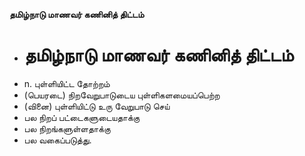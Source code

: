 **தமிழ்நாடு மாணவர் கணினித் திட்டம்**
- # தமிழ்நாடு மாணவர் கணினித் திட்டம்
- n. புள்ளியிட்ட தோற்றம்
- (பெயரடை) நிறவேறுபாடுடைய புள்ளிகளமையப்பெற்ற
- (வினை) புள்ளியிட்டு உரு வேறுபாடு செய்
- பல நிறப் பட்டைகளுடையதாக்கு
- பல நிறங்களுள்ளதாக்கு
- பல வகைப்படுத்து.

